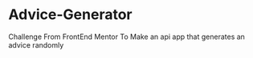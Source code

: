 # Advice-Generator
Challenge From FrontEnd Mentor To Make an api app that generates an advice randomly
